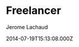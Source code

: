 ---
title: Freelancer
github: https://github.com/jeromelachaud/freelancer-theme
demo: https://jeromelachaud.com/freelancer-theme/
author: Jerome Lachaud
ssg:
  - Jekyll
cms:
  - Markdown
css:
  - Bootstrap
date: 2014-07-19T15:13:08.000Z
description: Jekyll theme based on Freelancer Start Bootstrap theme
draft: true
publish_date: '2014-07-19T15:13:08Z'
update_date: '2022-07-01T14:35:27Z'
github_star: 1267
github_fork: 1669
---